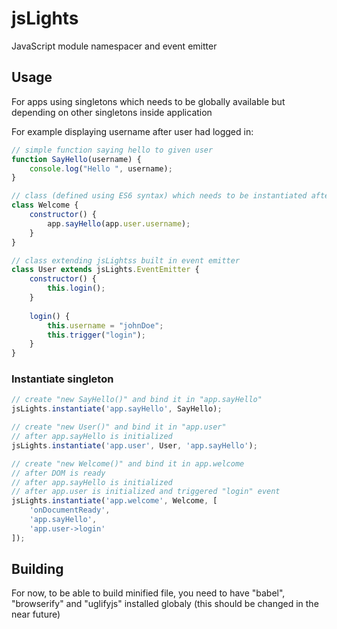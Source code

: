 # jsLights
JavaScript module namespacer and event emitter

## Usage
For apps using singletons which needs to be globally available but depending on other singletons inside application

For example displaying username after user had logged in:

```javascript
// simple function saying hello to given user
function SayHello(username) {
    console.log("Hello ", username);
}

// class (defined using ES6 syntax) which needs to be instantiated after user had logged in
class Welcome {
    constructor() {
        app.sayHello(app.user.username);   
    }
}

// class extending jsLightss built in event emitter
class User extends jsLights.EventEmitter {
    constructor() {
        this.login();
    }
    
    login() {
        this.username = "johnDoe";
        this.trigger("login");
    }
}


```
### Instantiate singleton
```javascript
// create "new SayHello()" and bind it in "app.sayHello"
jsLights.instantiate('app.sayHello', SayHello); 

// create "new User()" and bind it in "app.user" 
// after app.sayHello is initialized
jsLights.instantiate('app.user', User, 'app.sayHello'); 

// create "new Welcome()" and bind it in app.welcome
// after DOM is ready
// after app.sayHello is initialized
// after app.user is initialized and triggered "login" event
jsLights.instantiate('app.welcome', Welcome, [
    'onDocumentReady',
    'app.sayHello',
    'app.user->login'
]);
```

## Building

For now, to be able to build minified file, you need to have "babel", "browserify" and "uglifyjs" installed globaly
(this should be changed in the near future)